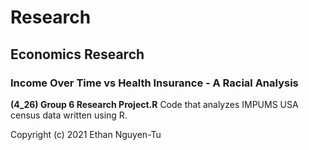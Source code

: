 # Research

## Economics Research

### Income Over Time vs Health Insurance - A Racial Analysis

**(4_26) Group 6 Research Project.R**
Code that analyzes IMPUMS USA census data written using R.

Copyright (c) 2021 Ethan Nguyen-Tu
